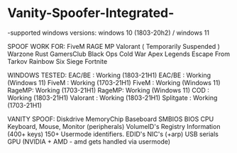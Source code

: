 # Vanity-Spoofer-Integrated-

-supported windows versions: windows 10 (1803-20h2) / windows 11

SPOOF WORK FOR:
FiveM
RAGE MP
Valorant ( Temporarily Suspended )
Warzone
Rust
GamersClub
Black Ops Cold War
Apex Legends
Escape From Tarkov
Rainbow Six Siege
Fortnite


WINDOWS TESTED:
EAC/BE : Working (1803-21H1)
EAC/BE : Working (Windows 11)
FiveM : Working (1703-21H1)
FiveM : Working (Windows 11)
RageMP: Working (1703-21H1)
RageMP: Working (Windows 11)
COD : Working (1803-21H1)
Valorant : Working (1803-21H1)
Splitgate : Working (1703-21H1)


VANITY SPOOF:
Diskdrive
MemoryChip
Baseboard
SMBIOS
BIOS
CPU
Keyboard, Mouse, Monitor (peripherals)
VolumeID's
Registry Information (400+ keys)
150+ Usermode identifiers.
EDID's
NIC's (+arp)
USB serials
GPU (NVIDIA + AMD - amd gets handled via usermode)
